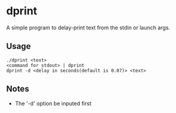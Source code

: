 dprint
======

A simple program to delay-print text from the stdin or launch args.

Usage
---
    ./dprint <text>
    <command for stdout> | dprint
    dprint -d <delay in seconds(default is 0.07)> <text>
Notes
---
* The '-d' option <MUST> be inputed first
